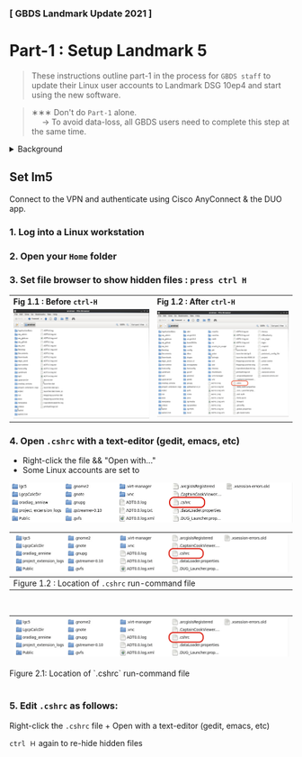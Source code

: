 ### [ GBDS Landmark Update 2021 ]


# Part-1 : Setup Landmark 5

> These instructions outline part-1 in the process for `GBDS staff` to update their Linux user accounts to Landmark DSG 10ep4 and start using the new software.


> &#x2217;&#x2217;&#x2217; Don't do `Part-1` alone.<br>
> &emsp; &#x2192; To avoid data-loss, all GBDS users need to complete this step at the same time.


<details>
<summary style="font-size:1.0em">Background</summary>

### Deployed

>
![Linux](https://img.shields.io/badge/platform-rhel%206*%20|%20rhel%207-orange?style=flat-square&logo=red-hat)
![OpenWorks](https://img.shields.io/badge/OpenWorks-5000.10.6.0-419B59?style=flat-square)
![DecisionSpace](https://img.shields.io/badge/DecisionSpace-10ep.4.03-8FC965?style=flat-square)
<br><sup>&#xFF0A; rhel 6 is being phased out, but is still available in limited capacity


### Deprecated

> **Maintenance has expired for these applications, and they're no longer UT ISO no longer supports them:**

> * DecisionSpace 10ep.0.05
> * OpenWorks 5000.10.2.0
> * Red Hat Enterprise Linux v6 (in-progress)

### Shorthand + Abbreviations

>
<table style="width:100%">
  <tr>
    <td><b>DSG</b></td>
    <td>DecisionSpace Geoscience <br><sub>i.e. DecisionSpace (at some point Landmark added "Geoscience" to the name)</sub></td>
  </tr>
  <tr>
    <td><b>lm4, lm5</b></td>
    <td>Landmark4 & Landmark5 <br><sub> 	&#x2192; UTIG's internal naming convention for the deprecated & new versions, respectively</sub></td>
  </tr>
  <tr>
    <td><b>10ep.x.xx</b></td>
    <td>DecisionSpace version number</td>
  </tr>
  <tr>
    <td><b>10ep</b></td>
    <td>the version being deprecated (10ep.0.05) <br><sub>i.e. "Landmark4" , "lm4"</sub></td>
  </tr>
  <tr>
    <td><b>10ep4</b></td>
    <td>the version being deployed (10ep.4.03) <br><sub>i.e. "Landmark5" , "lm5"</sub></td></td>
   </tr>
</table>

</details>


## Set lm5

Connect to the VPN and authenticate using Cisco AnyConnect & the DUO app.

### 1. Log into a Linux workstation

### 2. Open your `Home` folder

### 3. Set file browser to show hidden files : `press ctrl H`

>	
<table style="width:100%">
<tr>
  <td><b>Fig 1.1 : Before <code>ctrl-H</code></b></td>
  <td><b>Fig 1.2 : After <code>ctrl-H</code></b></td>
</tr>
<tr>
  <td><img src="./img/ch1/step1/set-lm5-1-browser.png" /></td>
  <td><img src="./img/ch1/step1/set-lm5-2-browser-cshrc.png" /></td>
</tr>
</table>


### 4. Open `.cshrc` with a text-editor (gedit, emacs, etc)

* Right-click the file && "Open with..."
* Some Linux accounts are set to  


>
<img src="./img/ch1/step1/set-lm5-3-edit-cshrc.png" />

<br>

>
| <img src="./img/ch1/step1/set-lm5-3-edit-cshrc.png" /> |
|--------------------------------------------------------|
| Figure 1.2 : Location of `.cshrc` run-command file     |

<br>

>
| <img src="./img/ch1/step1/set-lm5-3-edit-cshrc.png" /> |
|--------------------------------------------------------|
<figcaption>Figure 2.1: Location of `.cshrc` run-command file</figcaption>

<br>

### 5. Edit `.cshrc` as follows:


Right-click the `.cshrc` file + Open with a text-editor (gedit, emacs, etc)


<code>ctrl &#xFF28;</code> again to re-hide hidden files




<!--
### From your home computer:

1. Start terminal ("command prompt" for Windows)
2. 


```bash
ssh <your-user-name>@ig-<machine-name>.ig.utexas.edu

# NOTE
```
<img src="../img/vnc/ssh-vncserver-1-kill.mov" width="100%"/>

<video width="100%" controls loop>
<source src="../img/vnc/ssh-vncserver-1-kill.mov">
</video>



## close vncserver


```bash
vncserver -list

TurboVNC sessions:

X DISPLAY #  PROCESS ID
:1           16000
:2           4079
```


```bash
vncserver -kill :<screen-number>
```
-->

<!--
<https://vpn.utexas.edu/>

## Requirements

* DUO multi-factor authentication
* Cisco AnyConnect app
-->
